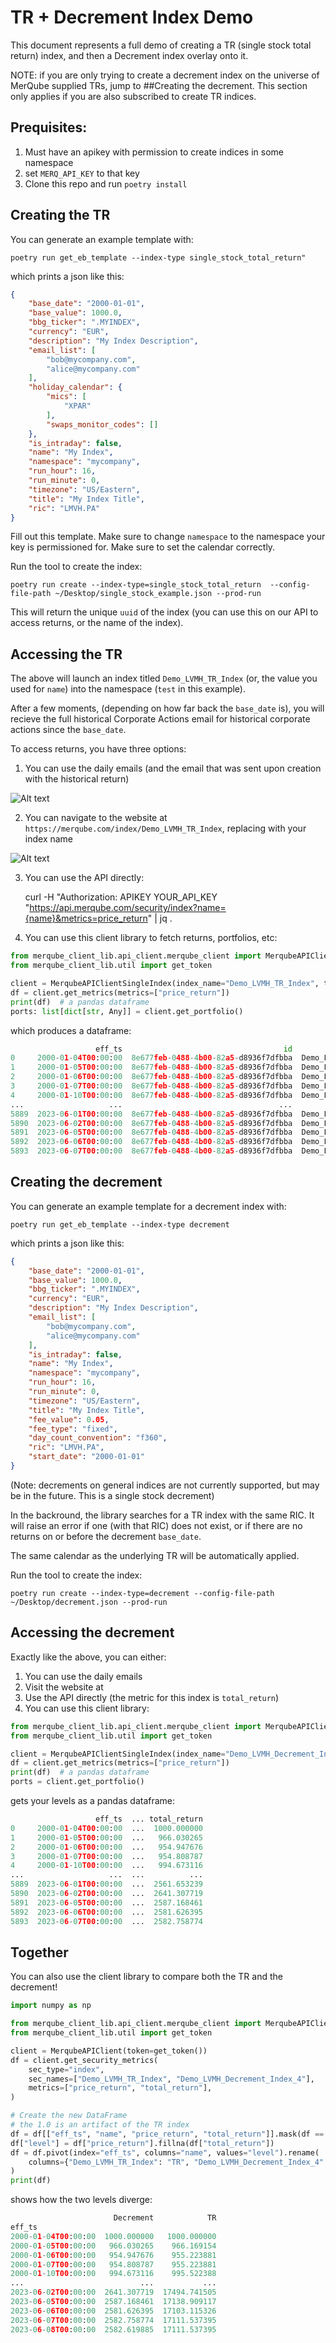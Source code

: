 # TR + Decrement Index Demo

This document represents a full demo of creating a TR (single stock total return) index, and then a Decrement index overlay onto it.

NOTE: if you are only trying to create a decrement index on the universe of MerQube supplied TRs, jump to ##Creating the decrement.
This section only applies if you are also subscribed to create TR indices.

## Prequisites:

1. Must have an apikey with permission to create indices in some namespace
1. set `MERQ_API_KEY` to that key
1. Clone this repo and run `poetry install`

## Creating the TR

You can generate an example template with:

```fish
poetry run get_eb_template --index-type single_stock_total_return"
```

which prints a json like this:

```json
{
    "base_date": "2000-01-01",
    "base_value": 1000.0,
    "bbg_ticker": ".MYINDEX",
    "currency": "EUR",
    "description": "My Index Description",
    "email_list": [
        "bob@mycompany.com",
        "alice@mycompany.com"
    ],
    "holiday_calendar": {
        "mics": [
            "XPAR"
        ],
        "swaps_monitor_codes": []
    },
    "is_intraday": false,
    "name": "My Index",
    "namespace": "mycompany",
    "run_hour": 16,
    "run_minute": 0,
    "timezone": "US/Eastern",
    "title": "My Index Title",
    "ric": "LMVH.PA"
}
```

Fill out this template. Make sure to change `namespace` to the namespace your key is permissioned for.
Make sure to set the calendar correctly.

Run the tool to create the index:

```fish
poetry run create --index-type=single_stock_total_return  --config-file-path ~/Desktop/single_stock_example.json --prod-run
```

This will return the unique `uuid` of the index (you can use this on our API to access returns, or the name of the index).

## Accessing the TR

The above will launch an index titled `Demo_LVMH_TR_Index` (or, the value you used for `name`) into the namespace (`test` in this example).

After a few moments, (depending on how far back the `base_date` is), you will recieve the full historical Corporate Actions email for historical corporate actions since the `base_date`.

To access returns, you have three options:
1. You can use the daily emails (and the email that was sent upon creation with the historical return)

![Alt text](imgs/tr_returns_email.png?raw=true "Title")

2. You can navigate to the website at `https://merqube.com/index/Demo_LVMH_TR_Index`, replacing with your index name

![Alt text](imgs/tr_website.png?raw=true "Title")

3. You can use the API directly:

     curl -H "Authorization: APIKEY YOUR_API_KEY "https://api.merqube.com/security/index?name={name}&metrics=price_return" | jq .

4. You can use this client library to fetch returns, portfolios, etc:

```python
from merqube_client_lib.api_client.merqube_client import MerqubeAPIClientSingleIndex
from merqube_client_lib.util import get_token

client = MerqubeAPIClientSingleIndex(index_name="Demo_LVMH_TR_Index", token=get_token())
df = client.get_metrics(metrics=["price_return"])
print(df)  # a pandas dataframe
ports: list[dict[str, Any]] = client.get_portfolio()
```


which produces a dataframe:

```python
                   eff_ts                                    id                name  price_return
0     2000-01-04T00:00:00  8e677feb-0488-4b00-82a5-d8936f7dfbba  Demo_LVMH_TR_Index   1000.000000
1     2000-01-05T00:00:00  8e677feb-0488-4b00-82a5-d8936f7dfbba  Demo_LVMH_TR_Index    966.169154
2     2000-01-06T00:00:00  8e677feb-0488-4b00-82a5-d8936f7dfbba  Demo_LVMH_TR_Index    955.223881
3     2000-01-07T00:00:00  8e677feb-0488-4b00-82a5-d8936f7dfbba  Demo_LVMH_TR_Index    955.223881
4     2000-01-10T00:00:00  8e677feb-0488-4b00-82a5-d8936f7dfbba  Demo_LVMH_TR_Index    995.522388
...                   ...                                   ...                 ...           ...
5889  2023-06-01T00:00:00  8e677feb-0488-4b00-82a5-d8936f7dfbba  Demo_LVMH_TR_Index  16966.256715
5890  2023-06-02T00:00:00  8e677feb-0488-4b00-82a5-d8936f7dfbba  Demo_LVMH_TR_Index  17494.741505
5891  2023-06-05T00:00:00  8e677feb-0488-4b00-82a5-d8936f7dfbba  Demo_LVMH_TR_Index  17138.909117
5892  2023-06-06T00:00:00  8e677feb-0488-4b00-82a5-d8936f7dfbba  Demo_LVMH_TR_Index  17103.115326
5893  2023-06-07T00:00:00  8e677feb-0488-4b00-82a5-d8936f7dfbba  Demo_LVMH_TR_Index  17111.537395
```

## Creating the decrement

You can generate an example template for a decrement index with:

    poetry run get_eb_template --index-type decrement

which prints a json like this:

```json
{
    "base_date": "2000-01-01",
    "base_value": 1000.0,
    "bbg_ticker": ".MYINDEX",
    "currency": "EUR",
    "description": "My Index Description",
    "email_list": [
        "bob@mycompany.com",
        "alice@mycompany.com"
    ],
    "is_intraday": false,
    "name": "My Index",
    "namespace": "mycompany",
    "run_hour": 16,
    "run_minute": 0,
    "timezone": "US/Eastern",
    "title": "My Index Title",
    "fee_value": 0.05,
    "fee_type": "fixed",
    "day_count_convention": "f360",
    "ric": "LMVH.PA",
    "start_date": "2000-01-01"
}
```
(Note: decrements on general indices are not currently supported, but may be in the future. This is a single stock decrement)

In the backround, the library searches for a TR index with the same RIC.
It will raise an error if one (with that RIC) does not exist, or if there are no returns on or before the decrement `base_date`.

The same calendar as the underlying TR will be automatically applied.

Run the tool to create the index:

```fish
poetry run create --index-type=decrement --config-file-path ~/Desktop/decrement.json --prod-run
```

## Accessing the decrement

Exactly like the above, you can either:
1. You can use the daily emails
1. Visit the website at
1. Use the API directly (the metric for this index is `total_return`)
1. You can use this client library:

```python
from merqube_client_lib.api_client.merqube_client import MerqubeAPIClientSingleIndex
from merqube_client_lib.util import get_token

client = MerqubeAPIClientSingleIndex(index_name="Demo_LVMH_Decrement_Index", token=get_token())
df = client.get_metrics(metrics=["price_return"])
print(df)  # a pandas dataframe
ports = client.get_portfolio()
```
gets your levels as a pandas dataframe:

```python
                   eff_ts  ... total_return
0     2000-01-04T00:00:00  ...  1000.000000
1     2000-01-05T00:00:00  ...   966.030265
2     2000-01-06T00:00:00  ...   954.947676
3     2000-01-07T00:00:00  ...   954.808787
4     2000-01-10T00:00:00  ...   994.673116
...                   ...  ...          ...
5889  2023-06-01T00:00:00  ...  2561.653239
5890  2023-06-02T00:00:00  ...  2641.307719
5891  2023-06-05T00:00:00  ...  2587.168461
5892  2023-06-06T00:00:00  ...  2581.626395
5893  2023-06-07T00:00:00  ...  2582.758774
```

## Together

You can also use the client library to compare both the TR and the decrement!

```python
import numpy as np

from merqube_client_lib.api_client.merqube_client import MerqubeAPIClient
from merqube_client_lib.util import get_token

client = MerqubeAPIClient(token=get_token())
df = client.get_security_metrics(
    sec_type="index",
    sec_names=["Demo_LVMH_TR_Index", "Demo_LVMH_Decrement_Index_4"],
    metrics=["price_return", "total_return"],
)

# Create the new DataFrame
# the 1.0 is an artifact of the TR index
df = df[["eff_ts", "name", "price_return", "total_return"]].mask(df == 1.0, np.nan)
df["level"] = df["price_return"].fillna(df["total_return"])
df = df.pivot(index="eff_ts", columns="name", values="level").rename(
    columns={"Demo_LVMH_TR_Index": "TR", "Demo_LVMH_Decrement_Index_4": "Decrement"}
)
print(df)
```

shows how the two levels diverge:

```python
                       Decrement            TR
eff_ts
2000-01-04T00:00:00  1000.000000   1000.000000
2000-01-05T00:00:00   966.030265    966.169154
2000-01-06T00:00:00   954.947676    955.223881
2000-01-07T00:00:00   954.808787    955.223881
2000-01-10T00:00:00   994.673116    995.522388
...                          ...           ...
2023-06-02T00:00:00  2641.307719  17494.741505
2023-06-05T00:00:00  2587.168461  17138.909117
2023-06-06T00:00:00  2581.626395  17103.115326
2023-06-07T00:00:00  2582.758774  17111.537395
2023-06-08T00:00:00  2582.619885  17111.537395
```
